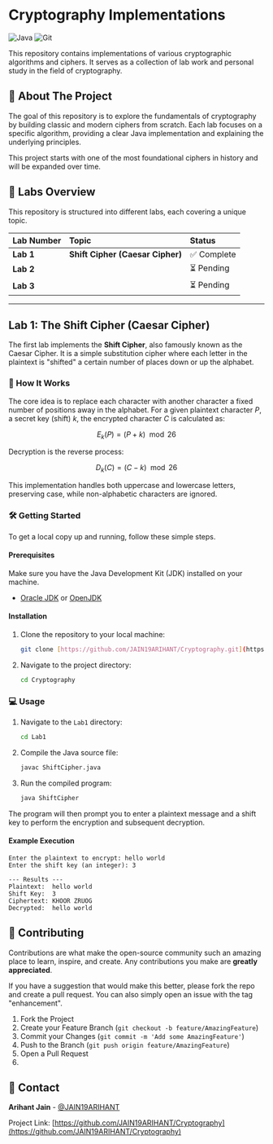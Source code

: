 # Cryptography Implementations

![Java](https://img.shields.io/badge/Java-ED8B00?style=for-the-badge&logo=java&logoColor=white)
![Git](https://img.shields.io/badge/Git-F05032?style=for-the-badge&logo=git&logoColor=white)

This repository contains implementations of various cryptographic algorithms and ciphers. It serves as a collection of lab work and personal study in the field of cryptography.

## 🚀 About The Project

The goal of this repository is to explore the fundamentals of cryptography by building classic and modern ciphers from scratch. Each lab focuses on a specific algorithm, providing a clear Java implementation and explaining the underlying principles.

This project starts with one of the most foundational ciphers in history and will be expanded over time.

## 📂 Labs Overview

This repository is structured into different labs, each covering a unique topic.

| Lab Number | Topic                                   | Status      |
| :--------- | :-------------------------------------- | :---------- |
| **Lab 1** | **Shift Cipher (Caesar Cipher)** | ✅ Complete |
| **Lab 2** |  | ⏳ Pending  |
| **Lab 3** |  | ⏳ Pending  |

---

## Lab 1: The Shift Cipher (Caesar Cipher)

The first lab implements the **Shift Cipher**, also famously known as the Caesar Cipher. It is a simple substitution cipher where each letter in the plaintext is "shifted" a certain number of places down or up the alphabet.

### 🧠 How It Works

The core idea is to replace each character with another character a fixed number of positions away in the alphabet. For a given plaintext character $P$, a secret key (shift) $k$, the encrypted character $C$ is calculated as:

$$ E_k(P) = (P + k) \mod 26 $$

Decryption is the reverse process:

$$ D_k(C) = (C - k) \mod 26 $$

This implementation handles both uppercase and lowercase letters, preserving case, while non-alphabetic characters are ignored.

### 🛠️ Getting Started

To get a local copy up and running, follow these simple steps.

#### Prerequisites

Make sure you have the Java Development Kit (JDK) installed on your machine.
* [Oracle JDK](https://www.oracle.com/java/technologies/downloads/) or [OpenJDK](https://openjdk.java.net/)

#### Installation

1.  Clone the repository to your local machine:
    ```sh
    git clone [https://github.com/JAIN19ARIHANT/Cryptography.git](https://github.com/JAIN19ARIHANT/Cryptography.git)
    ```
2.  Navigate to the project directory:
    ```sh
    cd Cryptography
    ```

### 💻 Usage

1.  Navigate to the `Lab1` directory:
    ```sh
    cd Lab1
    ```
2.  Compile the Java source file:
    ```sh
    javac ShiftCipher.java
    ```
3.  Run the compiled program:
    ```sh
    java ShiftCipher
    ```

The program will then prompt you to enter a plaintext message and a shift key to perform the encryption and subsequent decryption.

#### Example Execution

```
Enter the plaintext to encrypt: hello world
Enter the shift key (an integer): 3

--- Results ---
Plaintext:  hello world
Shift Key:  3
Ciphertext: KHOOR ZRUOG
Decrypted:  hello world
```

## 🤝 Contributing

Contributions are what make the open-source community such an amazing place to learn, inspire, and create. Any contributions you make are **greatly appreciated**.

If you have a suggestion that would make this better, please fork the repo and create a pull request. You can also simply open an issue with the tag "enhancement".

1.  Fork the Project
2.  Create your Feature Branch (`git checkout -b feature/AmazingFeature`)
3.  Commit your Changes (`git commit -m 'Add some AmazingFeature'`)
4.  Push to the Branch (`git push origin feature/AmazingFeature`)
5.  Open a Pull Request
6.  

## 👤 Contact

**Arihant Jain** - [@JAIN19ARIHANT](https://github.com/JAIN19ARIHANT)

Project Link: [https://github.com/JAIN19ARIHANT/Cryptography](https://github.com/JAIN19ARIHANT/Cryptography)
